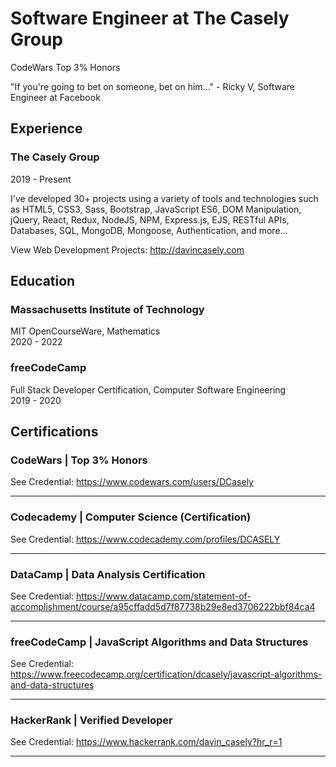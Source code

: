 # Software Engineer at The Casely Group

CodeWars Top 3% Honors

"If you're going to bet on someone, bet on him..." - Ricky V, Software Engineer at Facebook

## Experience

### The Casely Group

2019 - Present

I've developed 30+ projects using a variety of tools and technologies such as HTML5, CSS3, Sass, Bootstrap, JavaScript ES6, DOM Manipulation, jQuery, React, Redux, NodeJS, NPM, Express.js, EJS, RESTful APIs, Databases, SQL, MongoDB, Mongoose, Authentication, and more...

View Web Development Projects: http://davincasely.com

## Education

### Massachusetts Institute of Technology

MIT OpenCourseWare, Mathematics  
2020 - 2022

### freeCodeCamp

Full Stack Developer Certification, Computer Software Engineering  
2019 - 2020

## Certifications

### CodeWars | Top 3% Honors

See Credential: https://www.codewars.com/users/DCasely

---

### Codecademy | Computer Science (Certification)

See Credential: https://www.codecademy.com/profiles/DCASELY

---

### DataCamp | Data Analysis Certification

See Credential: https://www.datacamp.com/statement-of-accomplishment/course/a95cffadd5d7f87738b29e8ed3706222bbf84ca4

---

### freeCodeCamp | JavaScript Algorithms and Data Structures

See Credential: https://www.freecodecamp.org/certification/dcasely/javascript-algorithms-and-data-structures

---

### HackerRank | Verified Developer

See Credential: https://www.hackerrank.com/davin_casely?hr_r=1

---
